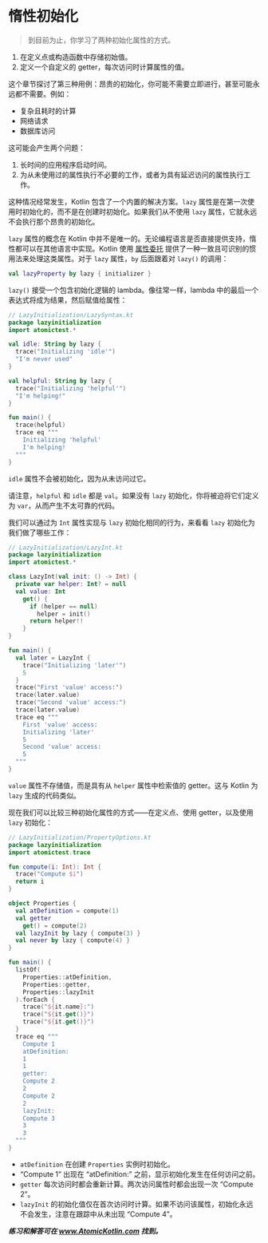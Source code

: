 # 惰性初始化

> 到目前为止，你学习了两种初始化属性的方式。

1. 在定义点或构造函数中存储初始值。
2. 定义一个自定义的 getter，每次访问时计算属性的值。

这个章节探讨了第三种用例：昂贵的初始化，你可能不需要立即进行，甚至可能永远都不需要。例如：

- 复杂且耗时的计算
- 网络请求
- 数据库访问

这可能会产生两个问题：

1. 长时间的应用程序启动时间。
2. 为从未使用过的属性执行不必要的工作，或者为具有延迟访问的属性执行工作。

这种情况经常发生，Kotlin 包含了一个内置的解决方案。`lazy` 属性是在第一次使用时初始化的，而不是在创建时初始化。如果我们从不使用 `lazy` 属性，它就永远不会执行那个昂贵的初始化。

`lazy` 属性的概念在 Kotlin 中并不是唯一的。无论编程语言是否直接提供支持，惰性都可以在其他语言中实现。Kotlin 使用 [属性委托](se07-ch06.md) 提供了一种一致且可识别的惯用法来处理这类属性。对于 `lazy` 属性，`by` 后面跟着对 `lazy()` 的调用：

```kotlin
val lazyProperty by lazy { initializer }
```

`lazy()` 接受一个包含初始化逻辑的 lambda。像往常一样，lambda 中的最后一个表达式将成为结果，然后赋值给属性：

```kotlin
// LazyInitialization/LazySyntax.kt
package lazyinitialization
import atomictest.*

val idle: String by lazy {
  trace("Initializing 'idle'")
  "I'm never used"
}

val helpful: String by lazy {
  trace("Initializing 'helpful'")
  "I'm helping!"
}

fun main() {
  trace(helpful)
  trace eq """
    Initializing 'helpful'
    I'm helping!
  """
}
```

`idle` 属性不会被初始化，因为从未访问过它。

请注意，`helpful` 和 `idle` 都是 `val`。如果没有 `lazy` 初始化，你将被迫将它们定义为 `var`，从而产生不太可靠的代码。

我们可以通过为 `Int` 属性实现与 `lazy` 初始化相同的行为，来看看 `lazy` 初始化为我们做了哪些工作：

```kotlin
// LazyInitialization/LazyInt.kt
package lazyinitialization
import atomictest.*

class LazyInt(val init: () -> Int) {
  private var helper: Int? = null
  val value: Int
    get() {
      if (helper == null)
        helper = init()
      return helper!!
    }
}

fun main() {
  val later = LazyInt {
    trace("Initializing 'later'")
    5
  }
  trace("First 'value' access:")
  trace(later.value)
  trace("Second 'value' access:")
  trace(later.value)
  trace eq """
    First 'value' access:
    Initializing 'later'
    5
    Second 'value' access:
    5
  """
}
```

`value` 属性不存储值，而是具有从 `helper` 属性中检索值的 getter。这与 Kotlin 为 `lazy` 生成的代码类似。

现在我们可以比较三种初始化属性的方式——在定义点、使用 getter，以及使用 `lazy` 初始化：

```kotlin
// LazyInitialization/PropertyOptions.kt
package lazyinitialization
import atomictest.trace

fun compute(i: Int): Int {
  trace("Compute $i")
  return i
}

object Properties {
  val atDefinition = compute(1)
  val getter
    get() = compute(2)
  val lazyInit by lazy { compute(3) }
  val never by lazy { compute(4) }
}

fun main() {
  listOf(
    Properties::atDefinition,
    Properties::getter,
    Properties::lazyInit
  ).forEach {
    trace("${it.name}:")
    trace("${it.get()}")
    trace("${it.get()}")
  }
  trace eq """
    Compute 1
    atDefinition:
    1
    1
    getter:
    Compute 2
    2
    Compute 2
    2
    lazyInit:
    Compute 3
    3
    3
  """
}
```

- `atDefinition` 在创建 `Properties` 实例时初始化。
- “Compute 1” 出现在 “atDefinition:” 之前，显示初始化发生在任何访问之前。
- `getter` 每次访问时都会重新计算。两次访问属性时都会出现一次 “Compute 2”。
- `lazyInit` 的初始化值仅在首次访问时计算。如果不访问该属性，初始化永远不会发生，注意在跟踪中从未出现 “Compute 4”。

***练习和解答可在 www.AtomicKotlin.com 找到。***